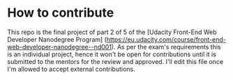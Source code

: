 # How to contribute

This repo is the final project of part 2 of 5 of the [Udacity Front-End Web Developer Nanodegree Program] (https://eu.udacity.com/course/front-end-web-developer-nanodegree--nd001). As per the exam's requirements this is an individual project, hence it won't be open for contributions until it is submitted to the mentors for the review and approved. I'll edit this file once I'm allowed to accept external contributions.